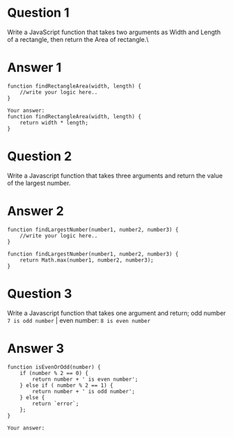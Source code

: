 # Question 1

Write a JavaScript function that takes two arguments as Width and Length of a rectangle, then return the Area of rectangle.\

# Answer 1

```
function findRectangleArea(width, length) {
    //write your logic here..
}
```

```
Your answer:
function findRectangleArea(width, length) {
    return width * length;
}
```

# Question 2

Write a Javascript function that takes three arguments and return the value of the largest number.

# Answer 2

```
function findLargestNumber(number1, number2, number3) {
    //write your logic here..
}
```

```
function findLargestNumber(number1, number2, number3) {
    return Math.max(number1, number2, number3);
}
```

# Question 3

Write a Javascript function that takes one argument and return;
odd number `7 is odd number` | even number: `8 is even number`

# Answer 3

```
function isEvenOrOdd(number) {
    if (number % 2 == 0) {
        return number + ' is even number';
    } else if ( number % 2 == 1) {
        return number + ' is odd number';
    } else {
        return `error`;
    };
}
```

```
Your answer:
```

